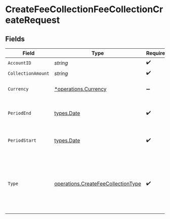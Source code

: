 # CreateFeeCollectionFeeCollectionCreateRequest


## Fields

| Field                                                                                                                                                                                       | Type                                                                                                                                                                                        | Required                                                                                                                                                                                    | Description                                                                                                                                                                                 |
| ------------------------------------------------------------------------------------------------------------------------------------------------------------------------------------------- | ------------------------------------------------------------------------------------------------------------------------------------------------------------------------------------------- | ------------------------------------------------------------------------------------------------------------------------------------------------------------------------------------------- | ------------------------------------------------------------------------------------------------------------------------------------------------------------------------------------------- |
| `AccountID`                                                                                                                                                                                 | *string*                                                                                                                                                                                    | :heavy_check_mark:                                                                                                                                                                          | Account unique identifier.                                                                                                                                                                  |
| `CollectionAmount`                                                                                                                                                                          | *string*                                                                                                                                                                                    | :heavy_check_mark:                                                                                                                                                                          | N/A                                                                                                                                                                                         |
| `Currency`                                                                                                                                                                                  | [*operations.Currency](../../../pkg/models/operations/currency.md)                                                                                                                          | :heavy_minus_sign:                                                                                                                                                                          | Alphabetic three-letter [ISO 4217](https://en.wikipedia.org/wiki/ISO_4217) currency code.<br/>* EUR - Euro                                                                                  |
| `PeriodEnd`                                                                                                                                                                                 | [types.Date](../../../types/date.md)                                                                                                                                                        | :heavy_check_mark:                                                                                                                                                                          | End date of the fee collection period in YYYY-MM-DD format. [RFC 3339, section 5.6](https://json-schema.org/draft/2020-12/json-schema-validation.html#RFC3339) RFC 3339                     |
| `PeriodStart`                                                                                                                                                                               | [types.Date](../../../types/date.md)                                                                                                                                                        | :heavy_check_mark:                                                                                                                                                                          | Start date of the fee collection period in YYYY-MM-DD format. [RFC 3339, section 5.6](https://json-schema.org/draft/2020-12/json-schema-validation.html#RFC3339) RFC 3339                   |
| `Type`                                                                                                                                                                                      | [operations.CreateFeeCollectionType](../../../pkg/models/operations/createfeecollectiontype.md)                                                                                             | :heavy_check_mark:                                                                                                                                                                          | Type of the fee collection<br/>* SERVICE_FEE - Service fee intake in a pre-defined cadence (e.g. monthly)<br/>* SERVICE_FEE_LIQUIDATION - Service fee intake as a result of a Portfolio liquidation |